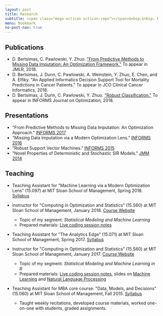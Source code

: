 ```yaml
---
layout: post
title: Research
subtitle: <span class="mega-octicon octicon-repo"></span>&nbsp;&nbsp; Publications - Presentations - Teaching
menu: Bookmark
no-post-nav: true
---
```


## Publications
- D. Bertsimas, C. Pawlowski, Y. Zhuo. <a href="https://colin78.github.io/assets/files/OptImpute.pdf" target="_blank">"From Predictive Methods to Missing Data Imputation: An Optimization Framework."</a>
To appear in JMLR, 2018.
- D. Bertsimas, J. Dunn, C. Pawlowski, A. Weinstein, Y. Zhuo, E. Chen, and A. Elfiky. "An Applied Informatics Decision Support Tool for Mortality Predictions in Cancer Patients."   To appear in JCO Clinical Cancer Informatics, 2018.
- D. Bertsimas, J. Dunn, C. Pawlowski, Y. Zhuo. <a href="https://colin78.github.io/assets/files/RobustClassification.pdf" target="_blank">"Robust Classification."</a>  To appear in INFORMS Journal on Optimization, 2018.

## Presentations
- "From Predictive Methods to Missing Data Imputation: An Optimization Approach." <a href="http://www.abstractsonline.com/pp8/#!/4182/presentation/7104" target="_blank">INFORMS 2017</a>
- "Missing Data Imputation via a Modern Optimization Lens." <a href="http://www.abstractsonline.com/pp8/#!/4182/presentation/7104" target="_blank">INFORMS 2016</a>
- "Robust Support Vector Machines." <a href="https://informs.emeetingsonline.com/emeetings/formbuilder/clustersessiondtl.asp?csnno=24168&mmnno=272&ppnno=90513" target="_blank">INFORMS 2015</a>
- "Novel Properties of Deterministic and Stochastic SIR Models." <a href="http://jointmathematicsmeetings.org/amsmtgs/2160_abstracts/1096-vg-2688.pdf" target="_blank">JMM 2014</a>

## Teaching
- Teaching Assistant for "Machine Learning via a Modern Optimization Lens" (15.097) at MIT Sloan School of Management, Spring 2018. <a href="https://colin78.github.io/assets/files/15-097-syllabus-2018.pdf" target="_blank">Syllabus</a>
- Instructor for "Computing in Optimization and Statistics" (15.S60) at MIT Sloan School of Management, January 2018. <a href="https://philchodrow.github.io/cos_2018/" target="_blank">Course Website</a>
    - Topic of my segment: *Statistical Modeling and Machine Learning*
    - Prepared materials: <a href="https://colin78.github.io/assets/files/script_complete.R" target="_blank">Live coding session notes</a>
- Teaching Assistant for "The Analytics Edge" (15.071) at MIT Sloan School of Management, Spring 2017. <a href="https://colin78.github.io/assets/files/Syllabus-15071-Spring2017-template2.pdf" target="_blank">Syllabus</a>
- Instructor for "Computing in Optimization and Statistics" (15.S60) at MIT Sloan School of Management, January 2017. <a href="https://philchodrow.github.io/cos_2017/" target="_blank">Course Website</a>
    - Topic of my segment: *Statistical Modeling and Machine Learning in R*
    - Prepared materials: <a href="https://colin78.github.io/assets/files/script_2_complete.html" target="_blank">Live coding session notes</a>, slides on <a href="https://colin78.github.io/assets/files/Machine%20Learning.pdf" target="_blank">Machine Learning</a> and <a href="https://colin78.github.io/assets/files/Natural%20Language%20Processing.pdf" target="_blank">Natural Language Processing</a>
     
- Teaching Assistant for MBA core course: "Data, Models, and Decisions" (15.060) at MIT Sloan School of Management, Fall 2015. <a href="https://colin78.github.io/assets/files/Syllabus-15060-Fall-2015.pdf" target="_blank">Syllabus</a>
    - Taught weekly recitations, developed course materials, worked one-on-one with students, graded assignments.